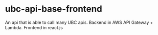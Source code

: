 # ubc-api-base-frontend
An api that is able to call many UBC apis. Backend in AWS API Gateway + Lambda. Frontend in react.js
